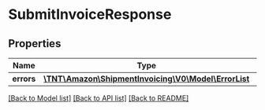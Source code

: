 # SubmitInvoiceResponse

## Properties
Name | Type | Description | Notes
------------ | ------------- | ------------- | -------------
**errors** | [**\TNT\Amazon\ShipmentInvoicing\V0\Model\ErrorList**](ErrorList.md) |  | [optional] 

[[Back to Model list]](../README.md#documentation-for-models) [[Back to API list]](../README.md#documentation-for-api-endpoints) [[Back to README]](../README.md)


